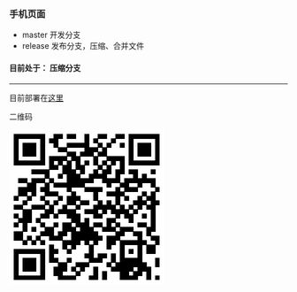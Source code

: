 ### 手机页面

+ master 开发分支
+ release 发布分支，压缩、合并文件

#### 目前处于： 压缩分支 
---
目前部署在[这里](test-405f7.coding.io)

二维码

[![二维码](/qrcode.png)](http://test-405f7.coding.io)

